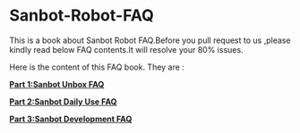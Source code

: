 # Sanbot-Robot-FAQ

This is a book about Sanbot Robot FAQ.Before you pull request to us ,please kindly read below FAQ contents.It will resolve your 80% issues.

Here is the content of this FAQ book. They are :

[**Part 1:Sanbot Unbox FAQ**](https://frank202020.gitbooks.io/sanbot-robot-faq/content/part1/)

[**Part 2:Sanbot Daily Use FAQ**](https://frank202020.gitbooks.io/sanbot-robot-faq/content/part2/)

[**Part 3:Sanbot Development FAQ**](https://frank202020.gitbooks.io/sanbot-robot-faq/content/part3/)

